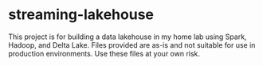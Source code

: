 # streaming-lakehouse
This project is for building a data lakehouse in my home lab using Spark, Hadoop, and Delta Lake.  Files provided are as-is and not suitable for use in production environments.  Use these files at your own risk.
